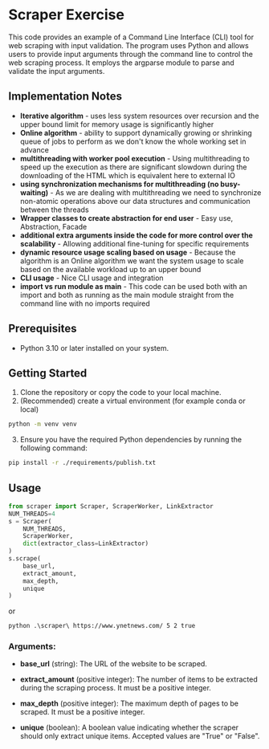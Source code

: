 # Scraper Exercise

This code provides an example of a Command Line Interface (CLI) tool for web scraping with input validation. The program uses Python and allows users to provide input arguments through the command line to control the web scraping process. It employs the argparse module to parse and validate the input arguments.
## Implementation Notes
* __Iterative algorithm__ - uses less system resources over recursion and the upper bound limit for memory usage is significantly higher
* __Online algorithm__ - ability to support dynamically growing or shrinking queue of jobs to perform as we don't know the whole working set in advance
* __multithreading with worker pool execution__ - Using multithreading to speed up the execution as there are significant slowdown during the downloading of the HTML which is equivalent here to external IO
* __using synchronization mechanisms for multithreading (no busy-waiting)__ - As we are dealing with multithreading we need to synchronize non-atomic operations above our data structures and communication between the threads
* __Wrapper classes to create abstraction for end user__ - Easy use, Abstraction, Facade
* __additional extra arguments inside the code for more control over the scalability__ - Allowing additional fine-tuning for specific requirements
* __dynamic resource usage scaling based on usage__ - Because the algorithm is an Online algorithm we want the system usage to scale based on the available workload up to an upper bound
* __CLI usage__ - Nice CLI usage and integration
* __import vs run module as main__ - This code can be used both with an import and both as running as the main module straight from the command line with no imports required

## Prerequisites

- Python 3.10 or later installed on your system.

## Getting Started

1. Clone the repository or copy the code to your local machine.
2. (Recommended) create a virtual environment (for example conda or local) 
```bash 
python -m venv venv
```
3. Ensure you have the required Python dependencies by running the following command:

```bash
pip install -r ./requirements/publish.txt
```
## Usage
```python
from scraper import Scraper, ScraperWorker, LinkExtractor
NUM_THREADS=4
s = Scraper(
    NUM_THREADS,
    ScraperWorker,
    dict(extractor_class=LinkExtractor)
)
s.scrape(
    base_url,
    extract_amount,
    max_depth,
    unique
)
```
or
```bash
python .\scraper\ https://www.ynetnews.com/ 5 2 true 
```
### Arguments:

* __base_url__ (string): The URL of the website to be scraped.

* __extract_amount__ (positive integer): The number of items to be extracted during the scraping process. It must be a positive integer.

* __max_depth__ (positive integer): The maximum depth of pages to be scraped. It must be a positive integer.

* __unique__ (boolean): A boolean value indicating whether the scraper should only extract unique items. Accepted values are "True" or "False".
